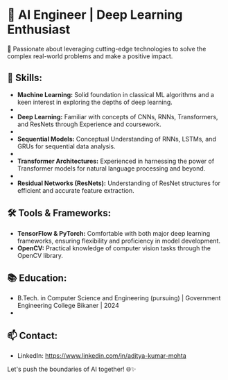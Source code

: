 # 🤖 AI Engineer | Deep Learning Enthusiast


🚀 Passionate about leveraging cutting-edge technologies to solve the complex real-world problems and make a positive impact.

## 🔬 Skills:

- **Machine Learning:** Solid foundation in classical ML algorithms and a keen interest in exploring the depths of deep learning.
- 
- **Deep Learning:** Familiar with concepts of CNNs, RNNs, Transformers, and ResNets through  Experience and coursework.
- 
- **Sequential Models:** Conceptual Understanding of  RNNs, LSTMs, and GRUs for sequential data analysis.
- 
- **Transformer Architectures:** Experienced in harnessing the power of Transformer models for natural language processing and beyond.
- 
- **Residual Networks (ResNets):** Understanding of ResNet structures for efficient and accurate feature extraction.

## 🛠️ Tools & Frameworks:
- **TensorFlow & PyTorch:** Comfortable with both major deep learning frameworks, ensuring flexibility and proficiency in model development.
- **OpenCV:** Practical knowledge of computer vision tasks through the OpenCV library.

## 📚 Education:
- B.Tech. in Computer Science and Engineering (pursuing) | Government Engineering College Bikaner | 2024
- 
## 📫 Contact:
- LinkedIn: https://www.linkedin.com/in/aditya-kumar-mohta

Let's push the boundaries of AI together! 🌐✨

<!---
Mohtaaditya/Mohtaaditya is a ✨ special ✨ repository because its `README.md` (this file) appears on your GitHub profile.
You can click the Preview link to take a look at your changes.
--->
